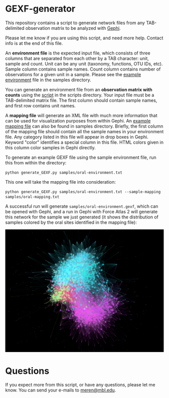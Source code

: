 GEXF-generator
==============

This repository contains a script to generate network files from any TAB-delimited observation matrix to be analyzed with [Gephi](http://gephi.org).

Please let me know if you are using this script, and need more help. Contact info is at the end of this file.

An __environment file__ is the expected input file, which consists of three columns that are separated from each other by a TAB character: unit, sample and count. Unit can be any unit (taxonomy, functions, OTU IDs, etc). Sample column contains sample names. Count column contains number of observations for a given unit in a sample. Please see the [example environment](https://raw.githubusercontent.com/meren/GEXF-generator/master/samples/oral-environment.txt) file in the samples directory.

You can generate an environment file from an __observation matrix with counts__ using the [script](https://github.com/meren/GEXF-generator/blob/master/scripts/generate_environment_from_matrix.py) in the scripts directory. Your input file must be a TAB-delimited matrix file. The first column should contain sample names, and first row contains unit names.


A __mapping file__ will generate an XML file with much more information that can be used for visualization purposes from within Gephi. An [example mapping file](https://github.com/meren/GEXF-generator/blob/master/samples/oral-mapping.txt) can also be found in samples directory. Briefly, the first column of the mapping file should contain all the sample names in your environment file. Any category listed in this file will appear in drop boxes in Gephi. Keyword "color" identifies a special column in this file. HTML colors given in this column color samples in Gephi directly.

To generate an example GEXF file using the sample environment file, run this from within the directory:

    python generate_GEXF.py samples/oral-environment.txt

This one will take the mapping file into consideration:

    python generate_GEXF.py samples/oral-environment.txt --sample-mapping samples/oral-mapping.txt

A successful run will generate `samples/oral-environment.gexf`, which can be opened with Gephi, and a run in Gephi with Force Atlas 2 will generate this network for the sample we just generated (it shows the distribution of samples colored by the oral sites identified in the mapping file):

![Sample Network](https://raw.githubusercontent.com/meren/GEXF-generator/master/samples/oral-network.png "Sample network")


Questions
=========

If you expect more from this script, or have any questions, please let me know. You can send your e-mails to meren@mbl.edu.
